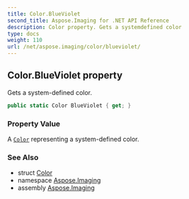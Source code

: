 ```yaml
---
title: Color.BlueViolet
second_title: Aspose.Imaging for .NET API Reference
description: Color property. Gets a systemdefined color
type: docs
weight: 110
url: /net/aspose.imaging/color/blueviolet/
---
```

## Color.BlueViolet property

Gets a system-defined color.

```csharp
public static Color BlueViolet { get; }
```

### Property Value

A [`Color`](../) representing a system-defined color.

### See Also

* struct [Color](../)
* namespace [Aspose.Imaging](../../color/)
* assembly [Aspose.Imaging](../../../)


